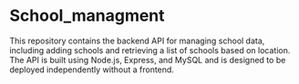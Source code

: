 # School_managment
This repository contains the backend API for managing school data, including adding schools and retrieving a list of schools based on location. The API is built using Node.js, Express, and MySQL and is designed to be deployed independently without a frontend.
